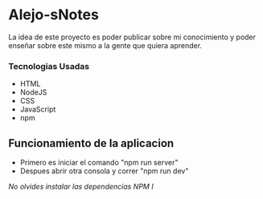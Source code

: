 ﻿# Alejo-sNotes

La idea de este proyecto es poder publicar sobre mi conocimiento y poder enseñar sobre este mismo a la gente que quiera aprender.

### Tecnologias Usadas

- HTML
- NodeJS
- CSS
- JavaScript
- npm

## Funcionamiento de la aplicacion

 - Primero es iniciar el comando "npm run server"
 - Despues abrir otra consola y correr "npm run dev"

 *No olvides instalar las dependencias NPM I*
